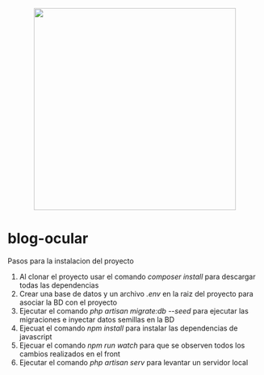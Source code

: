 <p align="center"><a href="https://laravel.com" target="_blank"><img src="https://raw.githubusercontent.com/laravel/art/master/logo-lockup/5%20SVG/2%20CMYK/1%20Full%20Color/laravel-logolockup-cmyk-red.svg" width="400"></a></p>

# blog-ocular

Pasos para la instalacion del proyecto

1) Al clonar el proyecto usar el comando *composer install* para descargar todas las dependencias
2) Crear una base de datos y un archivo *.env* en la raiz del proyecto para asociar la BD con el proyecto
3) Ejecutar el comando *php artisan migrate:db --seed* para ejecutar las migraciones e inyectar datos semillas en la BD
4) Ejecuat el comando *npm install* para instalar las dependencias de javascript
5) Ejecuar el comando *npm run watch* para que se observen todos los cambios realizados en el front
6) Ejecutar el comando *php artisan serv* para levantar un servidor local 

